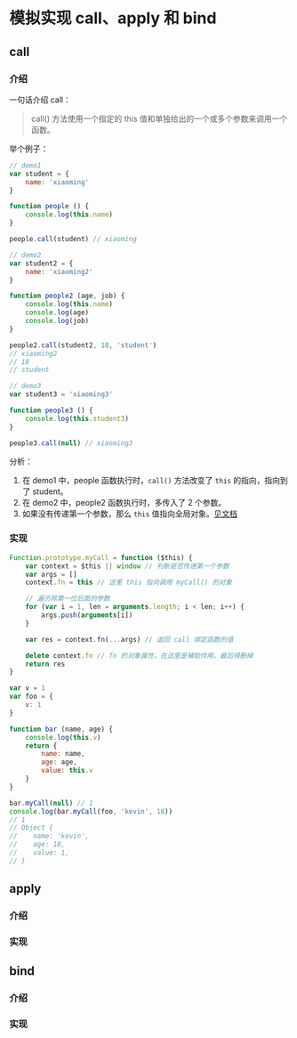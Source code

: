 # 模拟实现 call、apply 和 bind

## call
### 介绍
一句话介绍 call：
> call() 方法使用一个指定的 this 值和单独给出的一个或多个参数来调用一个函数。

举个例子：
```js
// demo1
var student = {
    name: 'xiaoming'
}

function people () {
    console.log(this.name)
}

people.call(student) // xiaoming

// demo2
var student2 = {
    name: 'xiaoming2'
}

function people2 (age, job) {
    console.log(this.name)
    console.log(age)
    console.log(job)
}

people2.call(student2, 18, 'student')
// xiaoming2
// 18
// student

// demo3
var student3 = 'xiaoming3'

function people3 () {
    console.log(this.student3)
}

people3.call(null) // xiaoming3
```

分析：

1. 在 demo1 中，people 函数执行时，`call()` 方法改变了 `this` 的指向，指向到了 student。
2. 在 demo2 中，people2 函数执行时，多传入了 2 个参数。
3. 如果没有传递第一个参数，那么 `this` 值指向全局对象。[见文档](https://developer.mozilla.org/zh-CN/docs/Web/JavaScript/Reference/Global_Objects/Function/call#%E4%BD%BF%E7%94%A8_call_%E6%96%B9%E6%B3%95%E8%B0%83%E7%94%A8%E5%87%BD%E6%95%B0%E5%B9%B6%E4%B8%94%E4%B8%8D%E6%8C%87%E5%AE%9A%E7%AC%AC%E4%B8%80%E4%B8%AA%E5%8F%82%E6%95%B0%EF%BC%88argument%EF%BC%89)

### 实现
```js
Function.prototype.myCall = function ($this) {
    var context = $this || window // 判断是否传递第一个参数
    var args = []
    context.fn = this // 这里 this 指向调用 myCall() 的对象

    // 遍历除第一位后面的参数
    for (var i = 1, len = arguments.length; i < len; i++) {
        args.push(arguments[i])
    }

    var res = context.fn(...args) // 返回 call 绑定函数的值

    delete context.fn // fn 的对象属性，在这里是辅助作用，最后得删掉
    return res
}

var v = 1
var foo = {
    v: 1
}

function bar (name, age) {
    console.log(this.v)
    return {
        name: name,
        age: age,
        value: this.v
    }
}

bar.myCall(null) // 1
console.log(bar.myCall(foo, 'kevin', 18))
// 1
// Object {
//    name: 'kevin',
//    age: 18,
//    value: 1,
// }
```

## apply
### 介绍
### 实现

## bind
### 介绍
### 实现